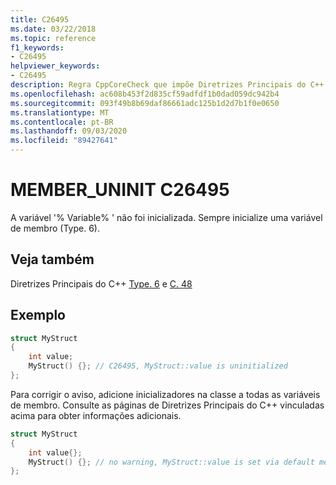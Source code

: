 ```yaml
---
title: C26495
ms.date: 03/22/2018
ms.topic: reference
f1_keywords:
- C26495
helpviewer_keywords:
- C26495
description: Regra CppCoreCheck que impõe Diretrizes Principais do C++ tipo. 6
ms.openlocfilehash: ac608b453f2d835cf59adfdf1b0dad059dc942b4
ms.sourcegitcommit: 093f49b8b69daf86661adc125b1d2d7b1f0e0650
ms.translationtype: MT
ms.contentlocale: pt-BR
ms.lasthandoff: 09/03/2020
ms.locfileid: "89427641"
---
```

# <a name="c26495-member_uninit"></a>MEMBER_UNINIT C26495

A variável '% Variable% ' não foi inicializada. Sempre inicialize uma variável de membro (Type. 6). 

## <a name="see-also"></a>Veja também
Diretrizes Principais do C++ [Type. 6](https://github.com/isocpp/CppCoreGuidelines/blob/master/CppCoreGuidelines.md#SS-type) e [C. 48](https://github.com/isocpp/CppCoreGuidelines/blob/master/CppCoreGuidelines.md#c48-prefer-in-class-initializers-to-member-initializers-in-constructors-for-constant-initializers)


## <a name="example"></a>Exemplo
```cpp
struct MyStruct 
{
    int value;
    MyStruct() {}; // C26495, MyStruct::value is uninitialized
};
```
Para corrigir o aviso, adicione inicializadores na classe a todas as variáveis de membro. Consulte as páginas de Diretrizes Principais do C++ vinculadas acima para obter informações adicionais.
```cpp
struct MyStruct 
{
    int value{};
    MyStruct() {}; // no warning, MyStruct::value is set via default member initialization
};
```
